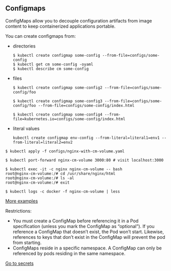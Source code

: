 ## Configmaps

ConfigMaps allow you to decouple configuration artifacts from image content to keep containerized applications portable.

You can create configmaps from:
* directories
    ```
    $ kubectl create configmap some-config --from-file=configs/some-config
    $ kubectl get cm some-config -oyaml
    $ kubectl describe cm some-config
    ```
* files
    ```
    $ kubectl create configmap some-config2 --from-file=configs/some-config/foo

    $ kubectl create configmap some-config3 --from-file=configs/some-config/foo --from-file=configs/some-config/index.html

    $ kubectl create configmap some-config4 --from-file=kubernetes.io=configs/some-config/index.html
    ```
* literal values
    ```
    kubectl create configmap env-config --from-literal=literal1=env1 --from-literal=literal2=env2
    ```


```
$ kubectl apply -f configs/nginx-with-cm-volume.yaml 

$ kubectl port-forward nginx-cm-volume 3000:80 # visit localhost:3000

$ kubectl exec -it -c nginx nginx-cm-volume -- bash
root@nginx-cm-volume:/# cd /usr/share/nginx/html
root@nginx-cm-volume:/# ls -al
root@nginx-cm-volume:/# exit

$ kubectl logs -c docker -f nginx-cm-volume | less
```

[More examples](https://kubernetes.io/docs/tasks/configure-pod-container/configure-pod-configmap/)

Restrictions:
* You must create a ConfigMap before referencing it in a Pod specification (unless you mark the ConfigMap as “optional”). If you reference a ConfigMap that doesn’t exist, the Pod won’t start. Likewise, references to keys that don’t exist in the ConfigMap will prevent the pod from starting.
* ConfigMaps reside in a specific namespace. A ConfigMap can only be referenced by pods residing in the same namespace.

[Go to secrets](./secrets.md)